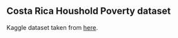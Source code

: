 ## Costa Rica Houshold Poverty dataset

Kaggle dataset taken from [here](https://www.kaggle.com/c/costa-rican-household-poverty-prediction/data).

